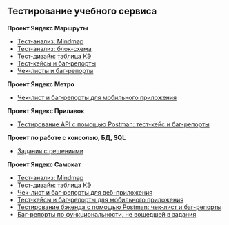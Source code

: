 ## **Тестирование учебного сервиса** <br>

**Проект Яндекс Маршруты**
- [Тест-анализ: Мindmap](https://viewer.diagrams.net/?tags=%7B%7D&highlight=0000ff&edit=_blank&layers=1&nav=1&title=%D0%AF%D0%BD%D0%B4%D0%B5%D0%BA%D1%81%20%D0%9C%D0%B0%D1%80%D1%88%D1%80%D1%83%D1%82%D1%8B.drawio#R7T3bcuM2lt%2ByD67amSqpAPD%2BKF%2BU3skk6UxmNsnTllpW25qWLUeW0%2B35%2BiVFAjoADklIIgHQVj%2B4JYqiyHO%2Fn4vg6uHbd5vZ0%2F0P69vF6oKR228XwfUFYyxKgvy%2F4shrdYQyUh652yxvy2N0f%2BCX5X8W1UF%2B2svydvEsnbhdr1fb5ZN8cL5%2BfFzMt9Kx2Waz%2Fiqf9nm9kn%2F1aXa30A78Mp%2Bt9KO%2FLm%2B39%2BXRlCX74x8Wy7t7%2Fss0zspPHmb85OpJnu9nt%2Buv4FBwcxFcbdbrbfnq4dvVYlVAj8Ol%2FN605lNxY5vF49bkC9%2Btf%2F3j8evy8%2Fer6f%2F9vhl9%2B%2FH3T8tRkFY3t33lT7y4zQFQvX1cP%2Bb%2FXW7WL4%2B3i%2BI6JH%2B33mzv13frx9nq7%2Bv1U36Q5gf%2FvdhuXyv0zV626%2FzQ%2FfZhVX26%2BLbc%2FlZ9vXj9e%2FF6HFXvrr%2BBj65f%2BZvH7eb1N36B4g34VvF2%2F7XdO%2F49HS4VqJ7XL5v5ogEYnL5mm7vFtglo5XkFoMAPVFD%2FbrF%2BWOT3k5%2BwWaxm2%2BWfMiXNKoK8E%2BeJr35cL%2FNbZoRzT1JRTsU7QUrkS5Q3Wn1rj%2Fn8BbiN%2FaEdPeC08cdjcMs%2BzP%2F56%2Bz7L8%2F%2F8%2FuH%2BXP204japQ16AG2cjOO%2BcRcF1nDX9Jh%2FzlYv1SNc5ICbTIu%2Fl9e7v%2BHub7T7O7nIwZ%2FmXyLF2%2Bxqd5DsDpZ%2FU%2FA62P1lu7%2BXGons6aFA6Nf75Xbxy9Nsh5OvuY6QcT%2FbzCu6KCBZj9Y%2FF5vt4lsjwqpPg1ABfFy9%2F7qX3kIH3QPJHZJ6HEvYORQVETuLWFV0torYsHMZa4rDn779mrwu6cOPP19%2B%2F%2Fi39CX49bf%2FcHZCyfyMrwJfkVf4is4s14TCXyZ3rz%2B%2BpP%2F6Z%2FT3D59%2FpS%2FxVfKvEddQfatGRTOGrDfNmE222xv2e%2FAT%2FbZaze7vRtPwUUiWvmmD4xmg9nf4WQ2eP68ft1fr1Xqzu7VgOiX5v67xjwOGuWLhpttWLJgs5RZMaYKUFowwTaBNk3Gbxi8Dhbo0UNbLu%2B1des%2BWi%2FDnn39affjb9z9NR4ldYTkOCAMCc0TGJEzNZCYZh1Eqy80szdo4arlaAY6aMUJYwZLP2836ywJ8EnNe233%2F42KzzOG72IA7Uo8dz5ShqVROLDksIxorcpn2JpdRKrQciBgnJL2AapuQZiI8koyOUAGuKK1z%2BW%2Bk%2F0WUo3s6Qx8zi3TFYoPyFMUe5%2F%2BmU52uFsE83VGPRleXJIsIkWiYJpCGC0kaZM2StFPSMqWszJkz18gRqmkx5VEPESIpDYnLnSFxVQVHLnngo3hNd39vuAWy%2B7p0GgHXuQKvy%2BvrMs%2BxcTISlgfnzsx1%2BCRE%2BLV7bBEeEoM425mP1Wme4UkJDXOhZgNLaKzYrg15SKh4r4VlwzHpxONGgREZykUWh3ZUbhIpXN2fz41nEuzGY7ogD6vUgQPNFnHE1lIVaKwuPtPGwZKDkswScSjRCsoiq8QxPL3injhYkriRHD2GcnEuCCyRx96RZ5InT1pwrfh8hPDIwD4KEQGSo40EZ0GqBM6yOOj9BFmo2%2F4OfHWBt%2F5RELjzldGkgHhAaxwWhAyyWBHUIG0hXjRg2ymyUODwAhn7uGq6bdVRvuReb%2F43qMIOVc2Hj66tVjljMz%2By%2Bfn76Q%2F%2FmDyxf0%2Fnf%2Fzrtz%2B%2BfP31YRRl7qRQ9SFleqQwiWOSzrBIYRiw6yg5iQW489EqsELWuZtyErI4tQwPWUAGxkGoysDQrgjE8I%2FD21IxJA2TVDY2k948EfxBkZK6YRCWFSnQefLoNLPFejYR2vHCdG%2FLZh%2BUFuwWjTjYnNn%2F6O0EunHilXtnAyOdx3lOw4gdmYfHYxLTgMw4iJXquqrCxK3%2BxBEce%2BVDUMTjzkExEVmyMieW%2F02KvxmtCrEOS3oS8EJckAE%2FJQXfvdHO8S5tSkMqGyfui7r6qFg%2BsnRVsVg%2Bz%2BKaCoerJIia4yztISxLSRO9XErFZI05ihi2ir%2BbKRcqZU1vdVeWymGFpcTMI54eEFxnNTDUkp%2BkEWZkGJTXr6QkjWO1ILA7wmyEWO9lOkLfhOAj0eFE5J8TNSFT%2BZpCOXkXUMudIRmRCbOonHDUJjpqvVFXx3R19CRxGlVcq8hxZlnit52243zoTTpekkHnPn2NulDFjGYR9a0vcNelS32h%2BDax5qv4L%2Fxjm54JjieDdMpZ%2BJ%2FK9bb8II3rDd0X%2FUoBVQzX%2FhpQ8LIZg8zRXU6YT%2BZsKcaSzD7xKxAcDcLmVoFADCt7hdnfOb%2FWiNUbbgWDsAwUhFDE7m3ny6o1r18x2YzfduHpTDbWpPAphx0MhAm%2FYxgw5frHtfqJURBPKPAGb4YEUOrcm%2BMtirjhdcMlwc5skrxuCG3oewspApt9%2BdQR7wwsRWIzm%2FhAI3ouhx8wK44VIRFZfMZMLELodU48JzVMGtfqWTKx1Iie6KC01JkbOqSnd0ROzBU5qRZ7z3Z26qoBV0V6OsPdtJwckhPdNO4UtQ9dcVY9h9%2BOpWacrvi2FYXHSBUbaO%2Bc2U9Du%2FU%2BijiRMU%2BC%2BKjITEtNyBEEc3QdyIkU0fmcj5PKaBNLSv9YQdBcFGldtuMwdNbK0XjfSHBBOGg3VWdA4a%2FEq%2FzhLj9t8ld3xStpRKToHlDTn8J3JqDhAEbSFXfPM29OnX8Q2Jx%2F0CgYVLRNQEJDxOJgW4eOP4EJJuEA%2Buf7a5YTP6feYUgNOIt%2BEXcYYkdiqA5JU8AuKUhIXYIj8WAQFiizKsKYji2Oq2g0uyWUieAqBWHVS4WpZg8FxB4%2FPT%2FtwIPhz3DK7iQA1SRQ%2FDIZnQS8VUpPlBB7ol2EDIA%2BVJEbJoFz%2Bshqao%2F0Xrqbk2hgyJOWR0qj3ih0LYhtN6v6XB1iPPXNKxvVUijoTWGQOvMccRRanq%2F7FlDorI8cx6Dnvr%2BPGORJQF9QaCkH%2BKZQ6FdMlg0qFO8HCp01S%2BKmFVJqoqK094KyUAmXjJBwiQip2CkoqwmXoOUimG%2BVTbhzZC2Q2Ixf8z5BJfXqvnanscdGK93B0QFjim8GNe7r1GpQM5G7kkRQ6BocKaNGMCZfNuzKwUc1%2BhRJgSNGwHcZf6uHnvoOKJ2KX3cIRJqcrkWlISxtm56Rhtc2Ok%2B%2BxJaNsEOXxXRQx9SIqlbTzNQy635M0Gl4tTQfxmF92ml4ZaZ49St%2ByHdYdFaKLEQwlLw8w9KvDD08IK9MErBaiVzT8%2BljT41x%2F3PQX8l8k2mAFlLAJkV4whV4DS0L0d1oX8%2Fvse6xdYZ0IxcYgGnTCWD5vkfOnAxIbzxKpLtzL4EjnuIURi2n4mGAN1e4rkUqXsU1oYBwoUyAdVp9a6zOiDh1DuXGoislXU%2FADkLo2e1qBIYBcefRDh58VwEuVjzCGhkglffubVTZbsMAOOPbNt0NCNMDc0NfrdBTW4%2FbDRyZOsDBrFtHvw6Rr6Mu8uh7OgepNwyU2mCmiVQY%2F1LqI%2FUpTkrTORQZcIKgYSMqLJK9BjG78leAF9kQa6vO9MtbTNzL%2FBpbxkES4WDoqVzpvPaN1pgsl26zMycDdmTToUEVpT4H4Kwnj9CTBnVsnRey4ZqQEkUVjgwnzWhXSjP5QrYnJGIjr1Rifb6fPRUv5y%2Bb1evlZjb%2FUmChjbFlKXDwPpwD8q7UoIw4QPidRv2JUoPCDZtrh6zyK6dhA371q3eZUleN5V6gzXhCsndoa4wYIjUof7ys0X421LoRZ%2BOtVhNwFX3A3wRcnbsSntlLNFTaq8TYXoexnBq7%2FloGrTng4ZCrer%2FNd8xQ111NlAvEo1jtzF47k889d1lusFCci9a92X6ow8RYHfpVNEyZgU3%2Fdq0YY7RxnvMGbZY7Lg51%2BQeGXeYZdjGPsNR4z0%2BzRwnvQCXuX0nN%2FTDWLHJZMOqdgHA2rEiIQD8w5YWcdYq3rkpYGFM5LMrp12VquLxODp%2FyiaqLHfmUcrPzvhoVjhC5AQlUOOYAFgZkdS33HdynZN5kossahSeTcUT2wxiYPln8RNtWJB7gF0vA8Tse14LBM%2FMpVvfHIzYw1n3So%2FlksHvizepXZhzccbeXrOZ%2B8IIt0fbQMpYokoUOdByplk2MDxe5rWX7uYTxLtdCY%2F9iBwESO3g37EmNcyXMr5ZxyvAg3pDYUx8e4ht7uo89BEiS%2Bd1wJ39WA%2B70LKZADHYv9V2GT9UOS6wTmSYIOfeX6csQqVVJj4Lidg%2FJSWjvPnDyQz2fqkQ0BVJLlCUBr6H4lMuxvSlf%2FmiNKZ%2FDf6uInNXy7jF%2FPc%2BxVcwqvSywtJzPVpPqg4fl7e1qx4CL5%2BV%2FKkwVfPNUpKR30IwuL6Lr4lo5zz1XEzU1BqrYGHIbPyQzZpz%2Fm05RNmuhTGOpqDsQmP%2BgjkjvkJdqCrBjgNkQKLhhIrIhxd8xInk5oi4MYrt4rSn51usTqRQFOGMXLXBGqjgw2d4jPhmOzwRYj7zxem8fiv75M1bRzgyk%2F8UyWvGxCJMG8%2F6Mynbxi7gWkV281iyeZ5o5pSda3jtG65t4LOMQK8CqwveliRtcR6KvGrbwXGnlHPJA3DPGzbs9qVWcZzUr62Dwpkx5wT56JZGi92vAmJCisRUSgYmXa0BSZzFRQzRoRb1dJY51%2B0kJPOBPt9nflY8Fu3Vu%2BFuRnYPL2uXpObVD2FvnQsiVUPubKW%2F4BgtM1v2WPPBdko%2FXmomayqeF4A5FiZb4OjFNFA6cOQ4PrjI%2BA0ZtAoBsESJs0dtcPEoR2%2FbdRFe5%2F21QsVVBxZfoKjXIKHfShbFaPn1oQVkXnBEShTOcd2SwuGYJ8Xke%2F4Xe0Pl6IQsvd%2FP44xrjcMBQzpRhQsJycgflRI9xDLD0cBHMayYIX5Ls1AnCQoC0b%2BHkNOuJdmFxzcLqVoHmOd84H1TEsAGdLs0tO%2BTtV12XsMLPSHCJBCwP7o%2Fj4Y1q8AxtNdMuL%2BGsNVgmFUnBDKlwWVRoBSA6AlvtroFpdgNCFMJSgxVacOFYXH2xvP7Q1BYlqXd6K%2FGsQ6ijMRQ9c3lsyuWcq7zhcjzjeRKX60FVPjOwR84evIetCwMPnD%2B%2Fhx70zNSRMVP7NX%2BcxrqmG6DP3u%2FWHz4isT0iHHU%2Bhbz6qjo5SPiMPOWeZvI1aiYHdTbxJ%2FaKu%2B3gv3%2BsKnX2YgaZLazyJ20amqy0EIp0Iyx5qk%2Bu%2B6dJs7FcgURJkLlWpgzBw7DY7ZgxcsezKMdYu%2F6lnrnOtndcOtO%2FnCDImEWAJqh7ivBrcwjjfcHviCLCMJLERJa7dI3zJvM3HxebZQ7xoiDEHqn41ezI3sasj4NIJY2CYZCKX513zPGwpmNJBTcjkmY7wqZzYE4Rng0KYrb3%2BnogPOIkhabHmAR%2BCg9%2BSU9IJUgsjZ7ue6ZUOsNJhZAoOVUOJKYhwCDxy4oI0jdRtuMNdv1yJwIsLn8NR22iSZYbELpRmhngaqfW7Ana%2BOY45qMOS49i1%2FNQg8SSLhaaMJEcrmYlOGC%2BZYnppD%2FBJ%2Fb5dvPz99Mf%2FjF5Yv%2Bezv%2F4129%2FfPn668Mo8T8KUF2UMh%2BQigPRWbAvm2y3N%2Bz34Cf6bbWa3d%2BNpuEjturRBo47hjT6aJ7Vqib4XtMMtlzxTiW8GQrOh6wbFqVsRg2ARoVa1NMFN0kQSGowDp2rwdT3vqM%2BpRqvOWtXValn7mH6JnIY3mCXeYVdceeSLBVOAwWDYy8laVkzL%2FeodqgJbCWVO%2FL3ZWBTLohTcLK%2BBq%2F0XBLtInpdmT59xTORHTkfkxkkvg%2Fi88K7YJ6JbMYjevheYTj9YKowNdY2DodlKn3oehRhCIyVpmzs2hoSo3AOxpFZd3%2FxFwrU8kg8FJSpURwfUBbU%2BB3ItJCO9trAQRQ3QLHxMut9SVYkUQ1T%2FBhlWJXs2WS6SHdfthXLmjBzrwlrBoNbWR9mhw6882FzOpCL9yLnXTFB6lk3p9U8yQFujl%2BFeAHq5gyvT0y1ZELns7qDNLVC%2F0MODwin34Bv%2FAq1ijtX%2BebssWNWaujeTknxhPDxbXzHdemd6QM1ZEMPDBh80Me5m7tHLY3NfLOK9ZDhcvySt8BK%2FsUOMXvfQceTzq1K7sw%2FVyLiaYwKJwEyxtY2TrAG%2B9O3%2FV0CptOdQqXQJ9QYUOyK2%2FF%2B8xq8wk01XYJ31HPdqAJn%2F1ByDFIdwCmeOgGPyXdmFPsIHT5Xg0fOHyQTojW9aHHixVdY7UN5xopBIFtNzGaeA60kiRtnH%2FTHVlqYhwntqbRiXiG%2FaMQahpk6U87xnJRCm8V%2BeFESTkrHhfXl1aF6FJEAomK8BZeTkJntNObio64MhgiSFYLMLyIYRYoXFoSBzVwBTgYOR13Byr1a%2BMKgRWN1XXsZnrOCd%2FR2sIiFC8j3FGB6U7hKcF%2F0LCx7E5ZqxCrmY%2BncSUo8sYYPpegvYNWK%2BVq0%2BzlCKlLx7Dp7HmJjBNvcp2ovYlHGu7n79N9FU2PBtEUTffF%2FEP5lBy9SCN%2FR59nDcvVanv38snx%2BXlSb57kFXF3091%2Fyg%2F8sFhEoH5SnP88en0fPi83yM7h2uVWguDJlT9%2FgB%2BU9F588rjcPsxX47M%2FZZjnL%2F18t72bbl83iueW8%2Beyp7pSvFYqKD8NKW5BVrpAWm1EOvfny8a78kIxDfn%2FrzdN9%2Fizl8ZKwSLF%2FYbTMSfOxuhjhZ%2B8%2B2W7yL3zOf5zfxk43lmSz%2Fipf6ut6c6v8Nr9WfrufvizzyxXXLBXeqCI86bxPs%2FmXux2rjFRMR1GFavDiL%2BBObxfz9SZXUevH0fZ%2BOf%2FyuHiubm%2F5uNwuOfDUcwG6Gs8DtyOd93m1nm1V4Nwun59Ws1d%2B%2BmqZf8DIfy0fnnI7YvZYH9%2BYUKA7boAjycfkqcLsCtV7zTyEUQmgL%2FW%2BAi5ESzUrgvST6sbaIyfyEcONIC0isi6NV7sshK8VWS0%2Bl4LkcTvL8dLa53uAjNVmTQdRrAtZbIVBb8qU35GarqOyGhU6Dq59mQLtSUCJCOx3QMixJbhAmUw90ypOUUMGyGKYCoP218JYoZmQLySxQTM1ihnryzgr5rNiPivmgxRzW5j1GEW9pxr1NoWz05GefsovMF%2FNnp%2Ble%2Frhef1jSfK1uY%2F8F57esdIPsUSiVaVfs6rWnc4PNVoUWl%2BnvrMdUOankZXHdskIL253aTqSejo6U01FIBappsZ6xFrEBmM9no3Es5E4eCOxIZpTgD%2Fq2FJ8R8YdtuzcsnFnkM4smPDJ%2FPlzO3%2F9%2BLiYbyu1d1ENL2yAi5I1yhIka8RXbEGwdLLFFoULqw9aPG0WKskWxFbw%2F2wuc9OHxerPRUFuiH%2BVE9WE0BFJi%2F%2BRMpqjD50sA3DBCyWd%2BjBhWyVfh7%2FVaPnX%2FHx%2BuESR7lrqyOwVUiW66ajI4aNo7%2Fs9ktoOiN%2FY6%2FLnzbWOBWIoiSAnhjoZ4IAYwjMxOCKGSjIwV5IBeUbpDOa5kH%2BzlMEqMVGaDB5Shu%2Fq3w1l%2BB9Daq%2FmbPYZjD0fpYwaqRWiiNPTn9fDDMpnn%2B9nT8XL%2Bctm9Xq5ySmlKH1sczvlwqz%2BAcw9Sb0yAKu%2B6gSiV19X11%2Fni4efvvvbyw8fXxfbf0w%2Fj%2Fiv9Q7R1fLpQ%2FV6Nfu0WH3MCb8IyuTHNuWDCkb6u%2FJ5natfy3i98YMojTsUfWFf6KuZX3BQwF3ukTq410RcMNDiXpOdYDYWqPMcX0XgxoFI7Y1kCo8RkswICZGkCM0EfcnQyOGkkoZC%2BCSOSTrTMHZRtG2w6%2FymG0J5rYXwfMhpayF86FchPMWGBw8miXIuwTlnVy68yK70nE3JLvBMyhW4veuDPVE%2F8inm%2BYMD8ifo5mq7%2BROkxegsWc%2BS9SxZvZKsrOtyxjcsVNENxlaFanjE5JKzUD0L1bNQtSpUKT3bq4eJ1jhyLlrx%2BX19luE2jYORgoSXWne0PgIeNu2L3Tn6kOQbcJ%2BRQULrGnTpX8IpN3CgIG1jOwLG5vABAbXz1DsKjA4gzdQLKyXY0LsIYaWkA1ZCS5Op9cWm%2B2m0YvGelR24RgFTdLMXDzy2TqalcecTnauvfizIeE9JSZyDMSZZUv2RqYqlmXzB8gmraygEI27KiIZQ%2BBisrOq9%2BpLxykq%2BC4HqqYWIA0pKR0V9sRYjWFjFUnKhL55pIoD2HTCk88nNOH9QmkjUkMXjOExJGMYZS4Ik6o0%2Fah7bs3n4%2BEr5%2FjfKD5N4qFqf3TO5cFMaGUMrLLeQ21RHj55V5iKS9nUZjMgmpWLFwXXI0OAUF1Fs7r4HJTaqKmObjYWKcnU9ETc4opWs8NBH9yCkQguJFNX66RXdQBIRrkyDPyQT6J4yWKfEGoGvT2RqI2CmNgG7uuwOe%2B2H8LAkkVXCE%2FLXRr0ZprV6gzQzK1wSlSndg7ZmJE1mtmJeDSCgw93kdfZD4IAw8Ez0Mur3psfObbL2pS3E1HjjyPNlZwvDbawUaKVQ1keKiRMDE0fEjI8bTu3DWOl%2BWNb9qpeaTS%2Bd4FmJmrYmNN4HzmnkfIomXgec3QDYXqt4lFLp%2BtDaFHxLXwx4im07ABRrTlDgmq8ZeRMb1exrbM4b7VvWmFcKmxHbeYp3h3C%2FturRyCB6XpNWOEjqmecaDjRqtLhhh7DB51BlYg68oreugFqCC%2BPEwpVSk%2FWqilqw3K6MnCkbGtWMX6ccfLrHPRyw8uHnrlU65VkZvH2LyUbXIGAqAOgwZIFVIQ4qZHFMskpHqekaWkGF7foy61pf1qSjgjQex%2BCfvO6bUm4ZWUpPhZHutPRcMRJScaDEPsl9zmZ7bPfu42KzzB9XjL%2ByXExyIoGFYecUdpqA5mtQ3qEJbozdkBliV9BB7%2FKDxUo%2Bm6j1QeXN9lYfRA0KhPogJCM0oneMdMji6jVxxqI4pGOnHMraWNQCRlJniQYcI45KfzqFNHqeX5TPPeJh6KbptDan3TWaotAvPCHsoBS2q4lvChLfcKu9qGRXctxMjsGLIEikUYhnK9CxmtXe3MUmnkbiHCJNFfDSAyL3MehF%2FM63%2BDF30G30GN9h6ZZpuRba4mK3fOvwto5QqxHkZqEzRrZkZRyrDo3UHu42BaaWoHDFPNF8fBizG5R4gRDqCiHNd45vVW0QoXq%2FH9VqSECv%2Fv4KMRB93MTxTJrFyhjzXJi5D2JbYp0q0kzGCQ8vC96p74swrlY15ShuJjiIQJ%2FYSmi7JsNVK2ENodBGQjEiiFP7Dy3FFNMgHdNs%2F0%2FuveuzAbFZs%2BCpQ70M74Y3hPvuIlJK1OZOatG2rIF2TTq82ci3U3p%2BOIRF%2Bb9IqMXOIWw9xTbETItpYRN1N8ey5n5qwiyKQan5295zDvOAc6gGpjPnHM85flmYYVhT9zblGgb6W5B%2FhP6H3ahM9uQMuzWUcSYDrf0%2FnNuDVHEMA%2BeWSBghdp8N9veBjUV5iEEhSeIZG2MKUASTdd4jgFGVMLUIsxwdoIbRnlCTINTPKI3OjQzbcmo15ozN5%2B44nNYTCahpB79wHWmzLW221eGxbIOq0r5H%2FiSaPiJUA4sAgVSY35%2F5GeOmvXeBiGasGhc4RxYJsSbmWNM570Ms4lQgq3tWHEL5%2FXpVjUhs97ViUyNNULInRhpNGM5ZbqMUXfOU0Knuecxpfvid8BhzxWP4I%2BoJ6OL2f8kv9r8989ERVS5ZKLGMVeWPgw%2FpEC2MrRhxIINrboeZx2wq70SZDXD111%2Bwsc%2BeYSsK5JxcGDrH1hHVbzVjxPtCsDTy%2B6%2FbwdSfpTJnRjYNRrzXGun4KLATAgDDSdeRhjVRxAvHrlxC%2FPDX8ISpNmEaG2Wtul%2BJHHcllQMhuL7lKxH%2Fim4kO6aMURTJZo7VgTw4ZVjuIVMaB02snIa9fISkM9y6ISRK5NqQC9iuyvrqV%2BVBkNY%2BAM6SfZeGjFTTOojoODf9WBZSmsQhN3NbSkP06wZZNs5qa06CMBhH8pV77mqrqx4cZLH8KFSiaaHNaXs4fC33sh0qKTqSDO4Fg6WxyiOqxLFDppCOsShgqdw4E6rrEfpmfayp7yhTNqvPO%2B12bvCv7IOZgZz5ABdtW1BjdlPHPUcl1yh4bTJOusGqkrejZMyGMX5wLe8hpphC%2FSxw3ewV1O%2FTLQBxLJneALQakazSitQ3JcGp0NJzDoWSgkShJOeZX16I7quqPtmoP10N965dE9k6TuSZD4G65eQAs5uMCfjHZNpTZ5zVaN7JZjN7BadVa5l60M2cyB01IdDeaXHffGDepGLDjOy8yLaGIMNmQs%2BOJvS4idADYtfEDPUKAN%2FIGJtnsCdOmkhuTjWxqZZCizfquCYjqsWhxwypli9p9SQhZL16eRyyVML7mMRtuDcZrdXBgAtzHHa%2BdO00HDLLODzcGHKFKGdlqDiiBpVwt4ooZw0zjfdt4qgeUWwK006wopQctSagzCEN2sMU9ZHeOJgNu9Q1CpDn%2B1%2BLyt%2FJHrVywALSQqIlHxkgHGUA0QRUF6doKG6I2Ff6%2FxPX2xxYhLG%2FBcHd9wjblpyg%2FdkqjI8PhAoCXcAdWNpzS9NApkZK%2BT0e6t%2FRjKiX6s%2BlqyFkR3MwOyTkveNwYAwOdRpOIFWGxCVQUuVlR%2F2TqhKWpdpm4b7pi9bUw6ED1E2WecJQfCqbUR3qsi4sloTIJVCUOJ9nz7DRnwU6GkwI36EaZ9nYuT3Q3GcW8WmRSv5nADQbOl%2BXJoaL4CKEaLJhIlnK3kNYTAd2B2H%2Bayr16ovHUkDPiju6Ky3yHtoerAkTj6E3scDQACwNFnCegnP0qkXvoB04lx6hpaRFH%2FasPR%2BrsgpaDdfuUxOmhivQ8pZMVzFBdXiUMyJjwkKFfMhR60msUJWlaj%2BdqpKwR6pqTAwZRA1F4HevYOFuNF7i3%2B%2BC30GHDalSQOy8BwWbFdQJ9i2M%2Fhk0JTCFEmza3I3pLJPsgZ87ggdND4EaeOXjf5wRROTE2uhi6Ueoq3n8RGfLXBvv2zyDG9Xr1%2Fx4hujaSlLjKwSUGuMp4OwGho4GznmpmsvjRXruOA%2Fd%2F4ITQgjC1iV69b7fw9AuytEFnvVBUyJaCDtK4eQ%2FobMJuCeiGQSZTFx1%2BWhhW1xxg0NEfoZuB1ASRgr5xVj0OMAIMOiJAOPh5%2BDQZHJimkx2nbgzzjHbS9yps2Ao3xR0eI5ZS1cHiiTt2eWNMfn6nsjbWhzPOAFNLRXGI3SckmPpWB05qO2y75uOhxYPrKUkC2hXEgER3TUyJFGY0DhLjxdmKhGIuSK2iMDOTkeP0wnto30TS2MddDILs2gcx3syO3Kug16XZbubO7aztsaxijzFZLNmianmU0A702CBbeFlpyfWY%2BFlXySxLB7nNCRE0tGloirxsJSOeYrNEv1YGrl6ph8oI3L6gZZT1pnwSck4CO3Sz9AcP4%2FoIKSBRAedyZGQBX0RAW4eBnhJsLRfW1Sbidd8gJ6atFRmJ8KAqafbvVgQsrFaxMrrAtwVSmEDhKQMonm%2FGRx%2F2Gt1gmeIjQIdsVzmOUQsXpvcDWLf3c4hDMkJ5x2HSMaLpD2tHfAMpYhATqhzvrU%2BNeYwG9mLfVPGe4mFevNklUEY2vGl3gt2%2FVqnGWLjAa5NGsHRGoGuusE9E7uYJs2ca1Je435mzC4YkzOCfca8%2Brq6%2FjpfPPz03d9efvj4utj%2BY%2Fp5RJHemyZs7xF7sz%2FqDvnHo4zxMU6tKGNB5zGO01B2xpB6pmfLo5nJytPn%2B9lT8XL%2Bslm9Xm5m8y%2FFM7ZpHVlF9VkgzpTekIzoFcGoIlI76rsDa4CA9X0FytTqERJbLBat4T08enkOkx1g92mVPDwE7RCtfUY%2F32GQTENx6p5za2Y0nENkx4hiGrvnWcsjvgfoqQmiNzAqnY0srTEqz%2BHPLrHr15zTBGuDtoDt7gveyDgI0gtY9BZmfMx0x2OlUfcYq%2Flu9tL6rl3QZnVSShK1zd60XmG%2F0tNV%2B0KC9WwPklTl2sy%2BSjPDxBadEZXOtIH45lQWq1Smzuzvm8qwfvDBUxntjcY6DyvX0Zgqfo4u%2F9VpzHRRSVc0llkM00n7RGpo7Lk8pxRFtcRwgJOibnOjYp1bSxBPOC6dGzoZa4e5R0x8Ckta6vooWFJaihIpOE%2BicajUtRrzKCXxONYuqNTc9lwgSeOaAsm6KQRl4KFs04arxuSxAftzvBs7qUWLGHEdXAgyfF10NtWi50xDCxjrLgWGRJRHwZ7A0jU4E40GMvAX3Q5gGD7uCP8dCe5A0YwZM6wC6C33EmQ1m3RhOFaZxNSKG2mVu5yr8Ysfc8DK%2FEhi5%2BXJ1HI46Ih9fgYqeMYI2XGNpoLjgybxNMus1liAIG9Pgn1B1qjyjmA3RQnC1Z0DYDe%2B6M0duxHLsfU3zm5%2BxdaDDKkWb1uyvFo%2BLkac%2BCb5KZTkWrq0AND1y1OZNQUXQnspASoRFi5GIHlGeUq1YX4S0XgdDkvMoSSGJ91I04yKv1S12a7YxaQc98QLLxGRA%2Bc0C%2FMMbnc6wupTxJtuyO3gkN%2FeZf1ubb9Emxo9EXkIKNlCzLILe6L9kOBVNejaCQkX0CCH9KBY%2B8KyE%2F6WqAaoc%2BBCQJxCj0GqqNs2rRA5kXlK8AJcYu2d86dpPxo4136B5TV8b1r7CY7zRPuF3LpCtN%2Ft8k9U%2BeW0vB3NVsu7x1L3PedPva1VfZPmSqHit1lYb6bC4aq7G%2FJTtqtxMg%2BsVj5XyNMsSs8MiUyxa2YAbxgSG4AIzVFtlaKhWVUab7rdqJTi8bAoNNsYrOqD0VPohjZoW2EP3AieF4dC8RtRNhBDTmN2DyJCfqdMe2b2yJjZO8%2FLnMjslvqrRH0OL3RoT0gf3F%2FQnhXjonZ4Qhlbu%2FVe2CskprpUhFJ8QRupiaQeHZoQKk9Mj8Yir56pK82pZJF7fWW54%2FuNO5V%2BhVRDamfP2F6tJW71mrmz4Rui6jcwvXFno%2BiyGqKzkbkfr0PtjP2tk93JMIS3sUygnsmEmk7bS7FsehfF30fi6yurpMi90nIrclBwV4ee4YaW2jVg%2BKlvbKpH7nmFqcPIveXpHQqjsmEwqrGV5dssiOa8zBBnQeAbMZHVmc3DNO0jqPHGEePqabO4MEmt%2FPvlebv8%2FIonV6S9TOTzbC5f68Ni9ediu5zP6r9aW9%2FwaTb%2FcrejldG8ZLfibpaPy%2B1ytkLvpmDDCaEjkhb%2FE33h09GHWjdH4XZcBOtNCwRWRmPdziZxeIcb%2Baj%2BY11CLi0hV7QHoJDr%2Bz0yaSuIaqDaw%2FO3oanvnzclqPoTEYo5gilL%2FNNiH40bOmhjtJB1x1FPOXDmq9nzswSdH57XP643DzmmDkPTU08YqTiTueLMNowEvcq4boDIKrIuFYSHQOxGUSiWWKHIL2SXo9Tq16vF5%2BKTwrPI4bWaVIcflre3pYW2eF7%2BZ%2FZpd6HCcHoqWmt2bBJdXkTXxZVyo6xqFysuLFvFlVEPTWh%2BSOlE68LpodzFECuIEmSBIEW8Hq11sDuzyyAV2kdnXyfwVHftRHGCrGTE3MiARacDFHc0mt3InhwNI4cBv1%2FStRtQ0yAXqD3XCUvHiYKG7hrkGh%2B2d2pfLZ8%2BVK9Xs0%2BL1cdcBm2X60J2bUoqFDLt78rnQraZysBO4jHqrqJDWImpIxq6YyaDTHJhwD6ZwyC3pNaPj4v5ttIaF9VDNYgZZQM8DTmwIGR4AAuCJs1OhwvaG5ziM8eGOt%2BvGfftVOxsAXRqdzCYapx5jZSKW%2FioLXc4qu9YUZd0dzaKMQRB%2BfTwiD8BjSFmLH2tFP96sGH7VPrhn%2FKhML7QU2ZgQ7RbfLl18adAQSeVTyZzMxarT%2Buv%2BTFuSxyOOGhPNopEGIBu5EtfEgTNO3q9TxCchjVuvbRjzdk0OPwBm7PrZ6zJTNk71vK3m3UR0dp7bblGuf9hfbsozvh%2F)
- [Тест-анализ: блок-схема](https://viewer.diagrams.net/?tags=%7B%7D&highlight=0000ff&edit=_blank&layers=1&nav=1&title=%D0%91%D0%A1%20%D0%AF%D0%BD%D0%B4%D0%B5%D0%BA%D1%81%20%D0%9C%D0%B0%D1%80%D1%88%D1%80%D1%83%D1%82%D1%8B.drawio#R7V1bb6s6Fv4t81BpzkipjLk%2F5tazpTlbOppKZy5vNKEJpwQyhN7m14%2Fv2GAS0iSYtukDgWVjzPL6vD4v2%2FTGnm7efi2i7fpnvozTGwiWbzf27AZCJwA%2B%2BsGSdyqBQehQyapIllRmVYL75H8xEwImfU6W8U7JWOZ5WiZbVbjIsyxelIosKor8Vc32mKfqU7fRKm4I7hdR2pT%2BM1mWayoNoF%2FJf8TJas2fbHkhTdlEPDN7k906Wuavksie39jTIs9LerZ5m8Yp1h7XC73vriVVVKyIs7LLDe6PyfanD9Mo3BW%2FxX%2BfhP4Ujvh7vETpM3tjVtvynasgXiKNsMssz9DPpMifs2WMCwboKi%2FKdb7Ksyj9Lc%2B3SGgh4Z9xWb6z9oyeyxyJ1uUmZan0Ibjk1rdhol3%2BXCxYrtX95One%2F8%2FIc%2BD895%2FFr8Fm%2B48Rt5QyKlZxuSej7dhC7chg43wTl8U7urOI06hMXtSqRMxwViJfpVt0wtSrV%2FXeeiqq9lJU48luG2XofFUSzVDZQyEkSMkhvEF6CwA%2Bn7jkOCWSO1QiuZyRIyBCn5%2Bj44SdQy%2FaoLaZZA%2B7betjJnfkOJceQ8tyyHFMjoHmXiZBitG9iyyzUAuMgTWyAvwLjrjzg4%2BVTNn77zNG22SRp3mBHo%2FbfvUQ%2FRXVArUpqP38QopCXUZWjh6jTZK%2B01s2eZajorFRivQdMXScCrZvVF7Gb%2BUoSpNVRhN2yEBZ7Vg1qvq69S7URYaFpaR7EFfc0Fxiakgyw%2BcY9y42JhfZ56G8lsjLwfahYmBVDLVnkYIOM1xSOOZnk5k4m4uzO3FW5SMVIAfcfqhE0tQu0RK%2BIudEd%2ByKPogUit8rgGqhRAbE2UTNR86m%2FJH0NqhcjqtKVq%2FgiDNX8zTrVikhVF%2BuXiOoSXUbb8n0TM1Y6Jl3wVhgkayv66SM74lhYuErMiciJ91ulS0qFqRbxhJStPyQl7hAdtvJXESSsJSqS0XZpUKCsDIt8F7JPT%2Bs5K%2FEu1alS%2BYI1tTDikRHSkP9tJCvpArUDZlcCmuWhSrGWL4GGL9IT9O5C62RgGKdbx6ekU%2BUzYwZmcazaxw5M61K1HTELNVnFJFxRpt7zteKgFkek60l8hWA0123niUFn58lwY4syaEva4wlwStLwiwpoCwJwitLurKkK0u6sqQrS7qyJIUlwTAwR5P0vpsTN9l5Y7c8lvzljHtN5IG9pgIFZbIOKxG3NONOOKpwDqWGKvW0oE6pUKNU7wxK1XNP79Nzz6BrgM4G%2Bsbph3rqSH6fzNMM0wSMaVpXpnllmjdXpnllmlemeWWaCikaWQ4cGNW0HUvjrWs6WiFMbru%2Fv5hEjh54CS18hOsl9IFKFwFsKiYML0QX93GoBgcfWxJjmEtkhZ5b5EhJzJRTFnqEPIlkbjXYVsg1rR5XEUjVwW%2FKeFErrGthuVpLnzxQOGBknaESOOqgbOQGGqhcagDRMu%2FsDt4iHPdrmoNng6GZg6uxhv7Gk5p%2B%2BOCw0PW1Y9EThons1t%2FzBBMo0Z0Ld8VbC9q1VqBDXXZfrSFERU5oG91qHAoBbLPEQxH%2BooDJfnwEgIzc6uxChmk17hzzESdgI9cKZfQpbZRDMYEeaIft1NrD8o2jx%2BhM4EeCL25oCD1hrQ0ozi%2BHnVDr5UI5gjJh3qyKo8y5QxOxGSjFWiaq96N%2BjwZmLBZ6qdymiP2QQiCQ%2FKecYca9qxzdoXnojYNDnWMcdEZDoB8Cnd%2FVt50dnSdpGvrtQdDLeSDQ6oGUJzeJZG0AbkE2Aj9qmD1wnwcD1zD8YNBhrH0J%2FHWe3zmIR%2BGbDgJSIGAoiAz04%2Fkz%2BzVxnEvTC4Hky4T%2FctSJDuLLhocap895u5Zht8ZrVboFDaXhqKGqGRZCnC2QZmLU506wRpJFlI5ZwiZZLlMCtRj1gixshVW%2BxSyLvJE7uXFnuCyErh3DEh6bl0X%2BFE9ZX84A%2B5ikaV10%2FinWkW3Xoolhs60cTVPVB2Nnm2J1NBDrj1%2BcaRNEV8YBbc9kfyYqWo9GAamvsiSu4CqdUHinBqoEnkRHiI6e0ns1u71qOrYW6mqZTD1iIhbcI6380bAe4wsZPGB6HUOXgP3AQcag0wVkdMLEGGmw9b5HQxrsxoIEvnpBGfTuWdgg%2BMGdVKAA09CA4GtmaHoGAvz8QODvcHhJj2H2rFG2xe11XBk6GVTW5hQAC%2BEAbtYk6jM4gw76DM%2FoDVqz6u%2BTGbQNu44P2RpHUwYtKnpqz16jPXNOmWj%2Fvn8WsCMXGhpSEPU0DhX7C0Cl67yd3bZ8oi%2BoaBhn95HG%2BCh4MPZ%2FBDxIxJKtgq5y8lWiEMiz89O%2F0ZHF0BAVeqYBdeRkdgWdeSUdFLy6govFBY0N4%2FVeaP8i53mjbY5a7n8G%2B20GCl3j9En7XYhPbcOdBwcmLVgzCjtzWH0uTRTPpULaQKL6n8MD74%2FRMOOxeQh6nNDSI%2B7IUNTwEWd3RFxfW7u1are%2FwDixo57Zmktj1Fej6KMWxtfXxbctiP8Rpy8xnpKS0jXz8SyBPhSnZHmxiVIp7SUqkgj9pskqKp8L%2FMWvvfkW0bYtyyvrQnCiAwBNSZGFxMUIL95PslXzzrzYrqOMFUnJcmMZv5iG42kJssus1C3%2BLwtU2CMqnz%2BJWDLt88gnyaTHvObFUq2YKAu9y8NTgorDZdIpuxHrNZV8D9HiaUVwMqq1I8TrkXETQidkJy5vTVLqMl7kBTLJPBuV62TxlMU7Vr0kS8qE66eeV2rLvfmk6ij5HtM8KuvKWSa7bRq98%2BxpghIg%2BEuy2SLUR1nLForZod13%2BgmdjvvxWjaY4MKuKLqiyCiK2pY5XTv5q3kOwDzP3Mkftxe6pd9uXUp4hcYVGuZ77oqj4IbD2%2FIP9ukYQKO11OYWvA2cloWwoNNHNw8uiu1z76ntqeED81%2BD02w0%2BDTRA%2B0LdV7VYjJ60LKipbYno7HZoprrrC1xDVvGBbotjsq0D5A2f8hBv9PjbJodyY3m7B5n06yq7DnMpg%2BxKl8AakJnkMtgz9E%2B2OGpHVkzDtrrslfryMlowx3Z2XesWbXvZ7ndNns2yvG9%2FeWcb%2BObvhn1H936pjCrN6ppkNn%2BXkydK8aNtFO8%2Fwvff%2Bvyy3%2Bz4sjF7E25emdXH2MR%2Bz6v3yk67vfEJPZXdMgfRBjeJzJOXSzimJ9pH8ZqkQqrClIr4J6M1cMIPJXK6z0htNUm%2F7BLhSHcX9ClfWrL3q3v6VMbzWo5txBIf6Z9bHOVw4V9rG%2FKyTqw68c0DTtZUdEBO1nofn4na9cI7wC87DDiY%2F16Wf2ney%2FjZR3Xvw2lP%2F5Fp1OdrssbypDTbdna8E2druPWR7L2redVPtcy7HPDfn2udSkUH3a5vKccvMv19AAakssd2of%2Bjva3Lhyav4VH%2Bluzyyr3OMou%2F5zI62vXw9566iehhvLxdwgvMnUM9k8d1yyu7%2BmvOi7FRklzuHT79ZAX47kfgu9lCPFplKWFX36qD%2FKcASp2HSqh6fiNvlv9dg0zsviU%2BWBaRj9T8u1apjaVYfyLVfZX9C37v14%2BoNGXvkma%2F8zqwkFoaGym1zY%2BIr5h%2FyZECkBV%2FyDEnv8f)
- [Тест-дизайн: таблица КЭ](https://docs.google.com/spreadsheets/d/1IslL90lP8Mquce7H6R68gQlJ6d_XTC8LqbRCEWVRyDc/edit?usp=sharing)
- [Тест-кейсы и баг-репорты](https://docs.google.com/spreadsheets/d/1iSsxwdN7MHmtO_jpU0sm7SglcD6Rt6uQmQ1AWd8o4tQ/edit?usp=sharing)
- [Чек-листы и баг-репорты](https://docs.google.com/spreadsheets/d/1npzT724bjUFGeDzJpUbONufHEpxa4JrzS72zG_jKJSw/edit?usp=sharing) <br>

**Проект Яндекс Метро**
- [Чек-лист и баг-репорты для мобильного приложения](https://docs.google.com/spreadsheets/d/10ZzKzuWEQX0QN9AkE7dp4MaZ8XJCUf755w3IRuhHK7Y/edit?usp=sharing) <br>

**Проект Яндекс Прилавок**
- [Тестирование API с помощью Postman: тест-кейс и баг-репорты](https://docs.google.com/spreadsheets/d/1E_K1eyWxygf9wpySHqNbkOw2dJ4wOig3B6IiJYhKr4U/edit?usp=sharing) <br>

**Проект по работе с консолью, БД, SQL**
- [Задания с решениями](https://docs.google.com/document/d/1QEhOksTPSFHlZGVl7p5CuuUr4JxNCK8GNJLsumO87rY/edit?usp=sharing) <br>

**Проект Яндекс Самокат**
- [Тест-анализ: Мindmap](https://xmind.works/share/6YclnqY8)
- [Тест-дизайн: таблица КЭ](https://docs.google.com/spreadsheets/d/1Wi6Wd1QtIeZHBjhNcHHkERqXrjmRXbF-yFW4RgLYkVE/edit?usp=sharing)
- [Чек-лист и баг-репорты для веб-приложения](https://docs.google.com/spreadsheets/d/1qYz9I2Yx64_RQYXvl__Q5jkTaxPxmngCDjqKIhcGYo4/edit?usp=sharing)
- [Тест-кейсы и баг-репорты для мобильного приложения](https://docs.google.com/spreadsheets/d/1AfoJG_L-dAMBjyCOAzZt609jiMI35_M3BMyyWzMUJ8Y/edit?usp=sharing)
- [Тестирование бэкенда с помощью Postman: чек-лист и баг-репорты](https://docs.google.com/spreadsheets/d/12AoedcVS7dg-_XdAh3zJwXMvHEZ3Y-t62odCb4gZbS8/edit?usp=sharing)
- [Баг-репорты по функциональности, не вошедшей в задания](https://docs.google.com/spreadsheets/d/1c2YO_BXqnObZwBBlXB2Ah6TL57aN_EAkGUO0rAloXiE/edit?usp=sharing)